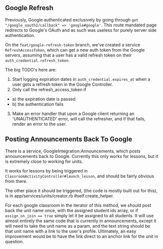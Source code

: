 ## Google Refresh

Previously, Google authenticated exclusively by going through `get "/google_oauth2/callback" => 'google#google'`. This route mandated page redirects to Google's OAuth and as such was useless for purely server side authentication.

On the `feat/google-refresh-token` branch, we've created a service `RefreshAccessToken`, which can get a new auth token from the Google servers, assuming that a user has a valid refresh token on their `auth_credential.refresh_token`.

The big TODO's here are:

1. Start logging expiration dates in `auth_credential.expires_at` when a user gets a refresh token in the Google Controller.
2. Only call the refresh_access_token if
  - a) the expiration date is passed
  - b) the authentication fails
3. Make an error handler that upon a Google client returning an 'UNAUTHENTICATED' error, will call the refresher, and if that fails, render an error to the user.

## Posting Announcements Back To Google

There is a service, GoogleIntegration:Announcements, which posts announcements back to Google. Currently this only works for lessons, but it is extremely close to working for units.

It works for lessons by being triggered in `ClassroomActivityController#launch_lesson`, and should be fairly obvious from there.

The other place it should be triggered, (the code is mostly built out for this), is in app/services/units/creator.rb #self.create_helper.

For each google classroom in the iterator of this method, we should post back the unit name once, with the assigned student ids array, or if `assign_on_join == true` simply let it be assigned to all students. It will use almost entirely the same code that is currently in announcements, except it will need to take the unit name as a param, and the text string should be that unit name with a link to the user's profile. Ultimately, an easy improvement would be to have the link direct to an anchor link for the unit in question.

